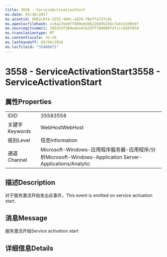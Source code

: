 ```yaml
---
title: 3558 - ServiceActivationStart
ms.date: 03/30/2017
ms.assetid: 9062c6f4-2252-460c-ad29-f8effa72fcd1
ms.openlocfilehash: cc6a27eddff409eeddb21689525bc7a4cb3d0ebf
ms.sourcegitcommit: 3d5d33f384eeba41b2dff79d096f47ccc8d8f03d
ms.translationtype: MT
ms.contentlocale: zh-CN
ms.lasthandoff: 05/04/2018
ms.locfileid: "33466672"
---
```

# <a name="3558---serviceactivationstart"></a><span data-ttu-id="cbaa4-102">3558 - ServiceActivationStart</span><span class="sxs-lookup"><span data-stu-id="cbaa4-102">3558 - ServiceActivationStart</span></span>
## <a name="properties"></a><span data-ttu-id="cbaa4-103">属性</span><span class="sxs-lookup"><span data-stu-id="cbaa4-103">Properties</span></span>  
  
|||  
|-|-|  
|<span data-ttu-id="cbaa4-104">ID</span><span class="sxs-lookup"><span data-stu-id="cbaa4-104">ID</span></span>|<span data-ttu-id="cbaa4-105">3558</span><span class="sxs-lookup"><span data-stu-id="cbaa4-105">3558</span></span>|  
|<span data-ttu-id="cbaa4-106">关键字</span><span class="sxs-lookup"><span data-stu-id="cbaa4-106">Keywords</span></span>|<span data-ttu-id="cbaa4-107">WebHost</span><span class="sxs-lookup"><span data-stu-id="cbaa4-107">WebHost</span></span>|  
|<span data-ttu-id="cbaa4-108">级别</span><span class="sxs-lookup"><span data-stu-id="cbaa4-108">Level</span></span>|<span data-ttu-id="cbaa4-109">信息</span><span class="sxs-lookup"><span data-stu-id="cbaa4-109">Information</span></span>|  
|<span data-ttu-id="cbaa4-110">通道</span><span class="sxs-lookup"><span data-stu-id="cbaa4-110">Channel</span></span>|<span data-ttu-id="cbaa4-111">Microsoft-Windows-应用程序服务器-应用程序/分析</span><span class="sxs-lookup"><span data-stu-id="cbaa4-111">Microsoft-Windows-Application Server-Applications/Analytic</span></span>|  
  
## <a name="description"></a><span data-ttu-id="cbaa4-112">描述</span><span class="sxs-lookup"><span data-stu-id="cbaa4-112">Description</span></span>  
 <span data-ttu-id="cbaa4-113">对于服务激活开始发出此事件。</span><span class="sxs-lookup"><span data-stu-id="cbaa4-113">This event is emitted on service activation start.</span></span>  
  
## <a name="message"></a><span data-ttu-id="cbaa4-114">消息</span><span class="sxs-lookup"><span data-stu-id="cbaa4-114">Message</span></span>  
 <span data-ttu-id="cbaa4-115">服务激活开始</span><span class="sxs-lookup"><span data-stu-id="cbaa4-115">Service activation start</span></span>  
  
## <a name="details"></a><span data-ttu-id="cbaa4-116">详细信息</span><span class="sxs-lookup"><span data-stu-id="cbaa4-116">Details</span></span>
